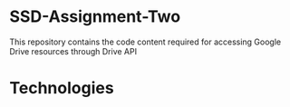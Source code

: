 # SSD-Assignment-Two

This repository contains the code content required for accessing Google Drive resources through Drive API

# Technologies

